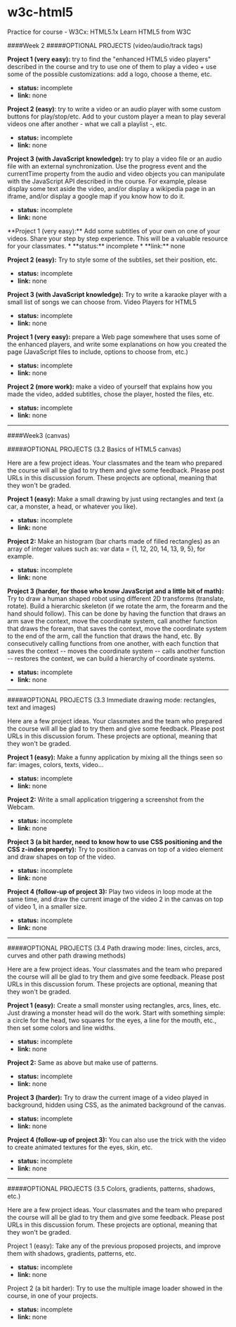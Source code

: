 # w3c-html5
Practice for course - W3Cx: HTML5.1x Learn HTML5 from W3C

####Week 2
#####OPTIONAL PROJECTS (video/audio/track tags)

**Project 1 (very easy):** try to find the "enhanced HTML5 video players" described in the course and try to use one of them to play a video + use some of the possible customizations: add a logo, choose a theme, etc.
* **status:** incomplete
* **link:** none


**Project 2 (easy)**: try to write a video or an audio player with some custom buttons for play/stop/etc. Add to your custom player a mean to play several videos one after another - what we call a playlist -, etc.
* **status:** incomplete
* **link:** none


**Project 3 (with JavaScript knowledge):** try to play a video file or an audio file with an external synchronization. Use the progress event and the currentTime property from the audio and video objects you can manipulate with the JavaScript API described in the course. For example, please display some text aside the video, and/or display a wikipedia page in an iframe, and/or display a google map if you know how to do it.
* **status:** incomplete
* **link:** none


<track>
**Project 1 (very easy):** Add some subtitles of your own on one of your videos. Share your step by step experience. This will be a valuable resource for your classmates.
* **status:** incomplete
* **link:** none


**Project 2 (easy):** Try to style some of the subtiles, set their position, etc.
* **status:** incomplete
* **link:** none


**Project 3 (with JavaScript knowledge):** Try to write a karaoke player with a small list of songs we can choose from.
Video Players for HTML5
* **status:** incomplete
* **link:** none


**Project 1 (very easy):** prepare a Web page somewhere that uses some of the enhanced players, and write some explanations on how you created the page (JavaScript files to include, options to choose from, etc.)
* **status:** incomplete
* **link:** none


**Project 2 (more work):** make a video of yourself that explains how you made the video, added subtitles, chose the player, hosted the files, etc.
* **status:** incomplete
* **link:** none

---

####Week3 (canvas)

#####OPTIONAL PROJECTS (3.2 Basics of HTML5 canvas)

Here are a few project ideas. Your classmates and the team who prepared the course will all be glad to try them and give some feedback. Please post URLs in this discussion forum. These projects are optional, meaning that they won't be graded.


**Project 1 (easy):** Make a small drawing by just using rectangles and text  (a car, a monster, a head, or whatever you like).
* **status:** incomplete
* **link:** none


**Project 2:** Make an histogram (bar charts made of filled rectangles) as an array of integer values such as: var data = {1, 12, 20, 14, 13, 9, 5}, for example.
* **status:** incomplete
* **link:** none


**Project 3 (harder, for those who know JavaScript and a little bit of math):** Try to draw a human shaped robot using different 2D transforms (translate, rotate). Build a hierarchic skeleton (if we rotate the arm, the forearm and the hand should follow). This can be done by having the function that draws an arm save the context, move the coordinate system, call another function that draws the forearm, that saves the context, move the coordinate system to the end of the arm, call the function that draws the hand, etc. By consecutively calling functions from one another, with each function that saves the context -- moves the coordinate system -- calls another function -- restores the context, we can build a hierarchy of coordinate systems.
* **status:** incomplete
* **link:** none

---

#####OPTIONAL PROJECTS (3.3 Immediate drawing mode: rectangles, text and images)

Here are a few project ideas. Your classmates and the team who prepared the course will all be glad to try them and give some feedback. Please post URLs in this discussion forum. These projects are optional, meaning that they won't be graded.


**Project 1 (easy):** Make a funny application by mixing all the things seen so far: images, colors, texts, video...
* **status:** incomplete
* **link:** none


**Project 2:** Write a small application triggering a screenshot from the Webcam.
* **status:** incomplete
* **link:** none


**Project 3 (a bit harder, need to know how to use CSS positioning and the CSS z-index property):** Try to position a canvas on top of a video element and draw shapes on top of the video.
* **status:** incomplete
* **link:** none


**Project 4 (follow-up of project 3):** Play two videos in loop mode at the same time, and draw the current image of the video 2 in the canvas on top of video 1, in a smaller size.
* **status:** incomplete
* **link:** none

---

#####OPTIONAL PROJECTS (3.4 Path drawing mode: lines, circles, arcs, curves and other path drawing methods)

Here are a few project ideas. Your classmates and the team who prepared the course will all be glad to try them and give some feedback. Please post URLs in this discussion forum. These projects are optional, meaning that they won't be graded.


**Project 1 (easy):** Create a small monster using rectangles, arcs, lines, etc. Just drawing a monster head will do the work. Start with something simple: a circle for the head, two squares for the eyes, a line for the mouth, etc., then set some colors and line widths.
* **status:** incomplete
* **link:** none


**Project 2:** Same as above but make use of patterns.
* **status:** incomplete
* **link:** none


**Project 3 (harder):** Try to draw the current image of a video played in background, hidden using CSS, as the animated background of the canvas.
* **status:** incomplete
* **link:** none


**Project 4 (follow-up of project 3):** You can also use the trick with the video to create animated textures for the eyes, skin, etc.
* **status:** incomplete
* **link:** none

---

#####OPTIONAL PROJECTS (3.5 Colors, gradients, patterns, shadows, etc.)

Here are a few project ideas. Your classmates and the team who prepared the course will all be glad to try them and give some feedback. Please post URLs in this discussion forum. These projects are optional, meaning that they won't be graded.

Project 1 (easy): Take any of the previous proposed projects, and improve them with shadows, gradients, patterns, etc.
* **status:** incomplete
* **link:** none

Project 2 (a bit harder): Try to use the multiple image loader showed in the course, in one of your projects.
* **status:** incomplete
* **link:** none
